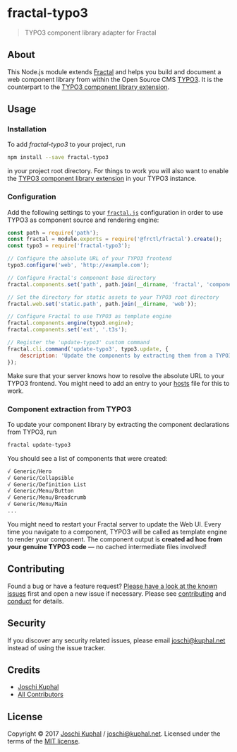 # fractal-typo3

> TYPO3 component library adapter for Fractal

About
-----

This Node.js module extends [Fractal](http://fractal.build/) and helps you build and document a web component library from within the Open Source CMS [TYPO3](https://typo3.org/). It is the counterpart to the [TYPO3 component library extension](https://github.com/tollwerk/TYPO3-ext-tw_componentlibrary).


Usage
-----

### Installation

To add *fractal-typo3* to your project, run

```bash
npm install --save fractal-typo3
```

in your project root directory. For things to work you will also want to enable the [TYPO3 component library extension](https://github.com/tollwerk/TYPO3-ext-tw_componentlibrary) in your TYPO3 instance.

### Configuration

Add the following settings to your [`fractal.js`](http://fractal.build/guide/project-settings) configuration in order to use TYPO3 as component source and rendering engine:

```js
const path = require('path');
const fractal = module.exports = require('@frctl/fractal').create();
const typo3 = require('fractal-typo3');

// Configure the absolute URL of your TYPO3 frontend
typo3.configure('web', 'http://example.com');

// Configure Fractal's component base directory
fractal.components.set('path', path.join(__dirname, 'fractal', 'components'));

// Set the directory for static assets to your TYPO3 root directory
fractal.web.set('static.path', path.join(__dirname, 'web'));

// Configure Fractal to use TYPO3 as template engine
fractal.components.engine(typo3.engine);
fractal.components.set('ext', '.t3s');

// Register the 'update-typo3' custom command
fractal.cli.command('update-typo3', typo3.update, {
    description: 'Update the components by extracting them from a TYPO3 instance (defaults to "web")'
});
```

Make sure that your server knows how to resolve the absolute URL to your TYPO3 frontend. You might need to add an entry to your [hosts](https://en.wikipedia.org/wiki/Hosts_(file)) file for this to work.

### Component extraction from TYPO3

To update your component library by extracting the component declarations from TYPO3, run

```bash
fractal update-typo3
```

You should see a list of components that were created:

```bash
√ Generic/Hero
√ Generic/Collapsible
√ Generic/Definition List
√ Generic/Menu/Button
√ Generic/Menu/Breadcrumb
√ Generic/Menu/Main
...
```

You might need to restart your Fractal server to update the Web UI. Every time you navigate to a component, TYPO3 will be called as template engine to render your component. The component output is **created ad hoc from your genuine TYPO3 code** — no cached intermediate files involved!

Contributing
------------

Found a bug or have a feature request? [Please have a look at the known issues](https://github.com/tollwerk/TYPO3-ext-tw_componentlibrary/issues) first and open a new issue if necessary. Please see [contributing](CONTRIBUTING.md) and [conduct](CONDUCT.md) for details.

Security
--------

If you discover any security related issues, please email joschi@kuphal.net instead of using the issue tracker.

Credits
-------

- [Joschi Kuphal][author-url]
- [All Contributors](../../contributors)

License
-------

Copyright © 2017 [Joschi Kuphal][author-url] / joschi@kuphal.net. Licensed under the terms of the [MIT license](LICENSE.txt).

[author-url]: https://jkphl.is
